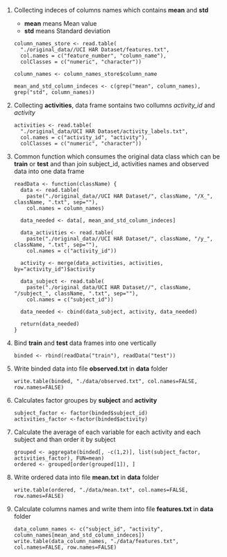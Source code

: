 1. Collecting indeces of columns names which contains **mean** and **std**

    - **mean** means Mean value
    - **std** means Standard deviation

    ```
    column_names_store <- read.table(
      "./original_data//UCI HAR Dataset/features.txt",
      col.names = c("feature_number", "column_name"),
      colClasses = c("numeric", "character"))
    
    column_names <- column_names_store$column_name
    
    mean_and_std_column_indeces <- c(grep("mean", column_names), grep("std", column_names))
    ```    

2. Collecting **activities**, data frame sontains two collumns *activity_id* and *activity*

    ```
    activities <- read.table(
      "./original_data/UCI HAR Dataset/activity_labels.txt",
      col.names = c("activity_id", "activity"),
      colClasses = c("numeric", "character"))
    ```

3. Common function which consumes the original data class which can be **train** or **test** and
    than join subject_id, activities names and observed data into one data frame

    ```
    readData <- function(className) {
      data <- read.table(
        paste("./original_data//UCI HAR Dataset/", className, "/X_", className, ".txt", sep=""),
        col.names = column_names)
      
      data_needed <- data[, mean_and_std_column_indeces]
      
      data_activities <- read.table(
        paste("./original_data//UCI HAR Dataset/", className, "/y_", className, ".txt", sep=""),
        col.names = c("activity_id"))
      
      activity <- merge(data_activities, activities, by="activity_id")$activity
      
      data_subject <- read.table(
        paste("./original_data/UCI HAR Dataset//", className, "/subject_", className, ".txt", sep=""),
        col.names = c("subject_id"))
      
      data_needed <- cbind(data_subject, activity, data_needed)
    
      return(data_needed)
    }
    ```
4. Bind **train** and **test** data frames into one vertically

    ```
    binded <- rbind(readData("train"), readData("test"))
    ```
5. Write binded data into file **observed.txt** in **data** folder
    
    ```
    write.table(binded, "./data/observed.txt", col.names=FALSE, row.names=FALSE)
    ```
6. Calculates factor groupes by **subject** and **activity**
   
     ```
    subject_factor <- factor(binded$subject_id)
    activities_factor <-factor(binded$activity)
    ```
7. Calculate the average of each variable for each activity and each subject and than order it by subject
    
    ```
    grouped <- aggregate(binded[, -c(1,2)], list(subject_factor, activities_factor), FUN=mean)
    ordered <- grouped[order(grouped[1]), ]
    ```
8. Write ordered data into file **mean.txt** in **data** folder
    
    ```
    write.table(ordered, "./data/mean.txt", col.names=FALSE, row.names=FALSE)
    ```
9. Calculate columns names and write them into file **features.txt** in **data** folder
    
    ```
    data_column_names <- c("subject_id", "activity", column_names[mean_and_std_column_indeces])
    write.table(data_column_names, "./data/features.txt", col.names=FALSE, row.names=FALSE)
    ```